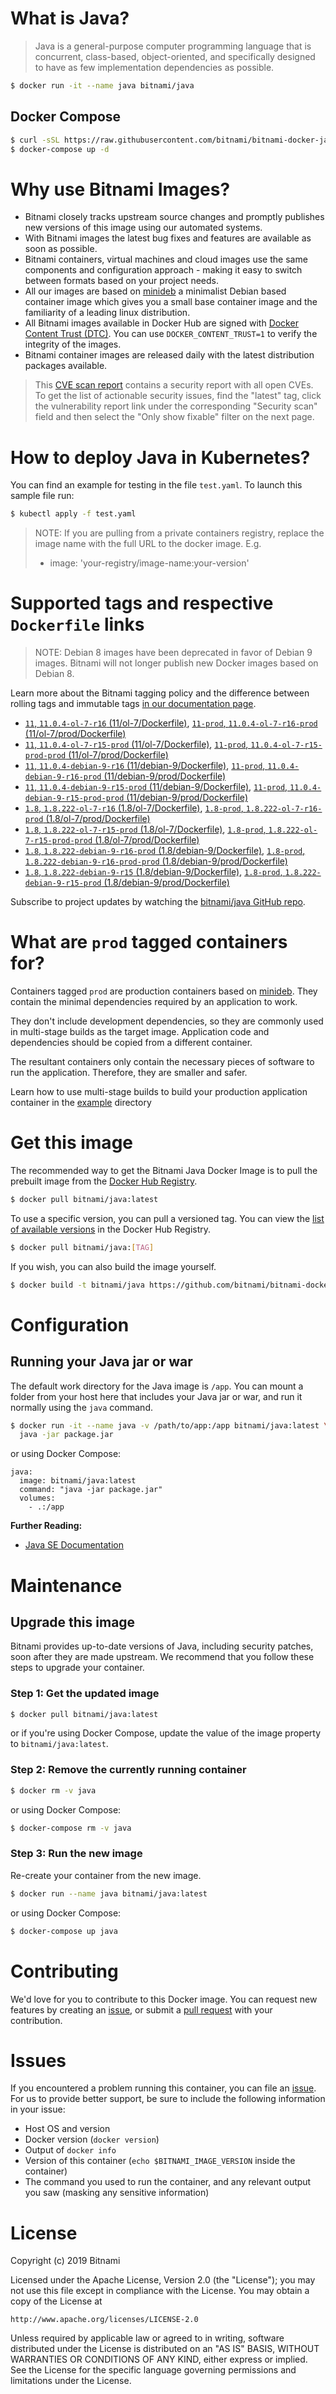 # What is Java?

> Java is a general-purpose computer programming language that is concurrent, class-based, object-oriented, and specifically designed to have as few implementation dependencies as possible.

```bash
$ docker run -it --name java bitnami/java
```

## Docker Compose

```bash
$ curl -sSL https://raw.githubusercontent.com/bitnami/bitnami-docker-java/master/docker-compose.yml > docker-compose.yml
$ docker-compose up -d
```

# Why use Bitnami Images?

* Bitnami closely tracks upstream source changes and promptly publishes new versions of this image using our automated systems.
* With Bitnami images the latest bug fixes and features are available as soon as possible.
* Bitnami containers, virtual machines and cloud images use the same components and configuration approach - making it easy to switch between formats based on your project needs.
* All our images are based on [minideb](https://github.com/bitnami/minideb) a minimalist Debian based container image which gives you a small base container image and the familiarity of a leading linux distribution.
* All Bitnami images available in Docker Hub are signed with [Docker Content Trust (DTC)](https://docs.docker.com/engine/security/trust/content_trust/). You can use `DOCKER_CONTENT_TRUST=1` to verify the integrity of the images.
* Bitnami container images are released daily with the latest distribution packages available.


> This [CVE scan report](https://quay.io/repository/bitnami/java?tab=tags) contains a security report with all open CVEs. To get the list of actionable security issues, find the "latest" tag, click the vulnerability report link under the corresponding "Security scan" field and then select the "Only show fixable" filter on the next page.

# How to deploy Java in Kubernetes?

You can find an example for testing in the file `test.yaml`. To launch this sample file run:

```bash
$ kubectl apply -f test.yaml
```

> NOTE: If you are pulling from a private containers registry, replace the image name with the full URL to the docker image. E.g.
>
> - image: 'your-registry/image-name:your-version'

# Supported tags and respective `Dockerfile` links

> NOTE: Debian 8 images have been deprecated in favor of Debian 9 images. Bitnami will not longer publish new Docker images based on Debian 8.

Learn more about the Bitnami tagging policy and the difference between rolling tags and immutable tags [in our documentation page](https://docs.bitnami.com/containers/how-to/understand-rolling-tags-containers/).


- [`11`, `11.0.4-ol-7-r16` (11/ol-7/Dockerfile)](https://github.com/bitnami/bitnami-docker-java/blob/11.0.4-ol-7-r16/11/ol-7/Dockerfile), [`11-prod`, `11.0.4-ol-7-r16-prod` (11/ol-7/prod/Dockerfile)](https://github.com/bitnami/bitnami-docker-java/blob/11.0.4-ol-7-r16/11/ol-7/prod/Dockerfile)
- [`11`, `11.0.4-ol-7-r15-prod` (11/ol-7/Dockerfile)](https://github.com/bitnami/bitnami-docker-java/blob/11.0.4-ol-7-r15-prod/11/ol-7/Dockerfile), [`11-prod`, `11.0.4-ol-7-r15-prod-prod` (11/ol-7/prod/Dockerfile)](https://github.com/bitnami/bitnami-docker-java/blob/11.0.4-ol-7-r15-prod/11/ol-7/prod/Dockerfile)
- [`11`, `11.0.4-debian-9-r16` (11/debian-9/Dockerfile)](https://github.com/bitnami/bitnami-docker-java/blob/11.0.4-debian-9-r16/11/debian-9/Dockerfile), [`11-prod`, `11.0.4-debian-9-r16-prod` (11/debian-9/prod/Dockerfile)](https://github.com/bitnami/bitnami-docker-java/blob/11.0.4-debian-9-r16/11/debian-9/prod/Dockerfile)
- [`11`, `11.0.4-debian-9-r15-prod` (11/debian-9/Dockerfile)](https://github.com/bitnami/bitnami-docker-java/blob/11.0.4-debian-9-r15-prod/11/debian-9/Dockerfile), [`11-prod`, `11.0.4-debian-9-r15-prod-prod` (11/debian-9/prod/Dockerfile)](https://github.com/bitnami/bitnami-docker-java/blob/11.0.4-debian-9-r15-prod/11/debian-9/prod/Dockerfile)
- [`1.8`, `1.8.222-ol-7-r16` (1.8/ol-7/Dockerfile)](https://github.com/bitnami/bitnami-docker-java/blob/1.8.222-ol-7-r16/1.8/ol-7/Dockerfile), [`1.8-prod`, `1.8.222-ol-7-r16-prod` (1.8/ol-7/prod/Dockerfile)](https://github.com/bitnami/bitnami-docker-java/blob/1.8.222-ol-7-r16/1.8/ol-7/prod/Dockerfile)
- [`1.8`, `1.8.222-ol-7-r15-prod` (1.8/ol-7/Dockerfile)](https://github.com/bitnami/bitnami-docker-java/blob/1.8.222-ol-7-r15-prod/1.8/ol-7/Dockerfile), [`1.8-prod`, `1.8.222-ol-7-r15-prod-prod` (1.8/ol-7/prod/Dockerfile)](https://github.com/bitnami/bitnami-docker-java/blob/1.8.222-ol-7-r15-prod/1.8/ol-7/prod/Dockerfile)
- [`1.8`, `1.8.222-debian-9-r16-prod` (1.8/debian-9/Dockerfile)](https://github.com/bitnami/bitnami-docker-java/blob/1.8.222-debian-9-r16-prod/1.8/debian-9/Dockerfile), [`1.8-prod`, `1.8.222-debian-9-r16-prod-prod` (1.8/debian-9/prod/Dockerfile)](https://github.com/bitnami/bitnami-docker-java/blob/1.8.222-debian-9-r16-prod/1.8/debian-9/prod/Dockerfile)
- [`1.8`, `1.8.222-debian-9-r15` (1.8/debian-9/Dockerfile)](https://github.com/bitnami/bitnami-docker-java/blob/1.8.222-debian-9-r15/1.8/debian-9/Dockerfile), [`1.8-prod`, `1.8.222-debian-9-r15-prod` (1.8/debian-9/prod/Dockerfile)](https://github.com/bitnami/bitnami-docker-java/blob/1.8.222-debian-9-r15/1.8/debian-9/prod/Dockerfile)

Subscribe to project updates by watching the [bitnami/java GitHub repo](https://github.com/bitnami/bitnami-docker-java).

# What are `prod` tagged containers for?

Containers tagged `prod` are production containers based on [minideb](https://github.com/bitnami/minideb). They contain the minimal dependencies required by an application to work.

They don't include development dependencies, so they are commonly used in multi-stage builds as the target image. Application code and dependencies should be copied from a different container.

The resultant containers only contain the necessary pieces of software to run the application. Therefore, they are smaller and safer.

Learn how to use multi-stage builds to build your production application container in the [example](/example) directory

# Get this image

The recommended way to get the Bitnami Java Docker Image is to pull the prebuilt image from the [Docker Hub Registry](https://hub.docker.com/r/bitnami/java).

```bash
$ docker pull bitnami/java:latest
```

To use a specific version, you can pull a versioned tag. You can view the [list of available versions](https://hub.docker.com/r/bitnami/java/tags/) in the Docker Hub Registry.

```bash
$ docker pull bitnami/java:[TAG]
```

If you wish, you can also build the image yourself.

```bash
$ docker build -t bitnami/java https://github.com/bitnami/bitnami-docker-java.git
```

# Configuration

## Running your Java jar or war

The default work directory for the Java image is `/app`. You can mount a folder from your host here that includes your Java jar or war, and run it normally using the `java` command.

```bash
$ docker run -it --name java -v /path/to/app:/app bitnami/java:latest \
  java -jar package.jar
```

or using Docker Compose:

```
java:
  image: bitnami/java:latest
  command: "java -jar package.jar"
  volumes:
    - .:/app
```

**Further Reading:**

  - [Java SE Documentation](https://docs.oracle.com/javase/8/docs/api/)

# Maintenance

## Upgrade this image

Bitnami provides up-to-date versions of Java, including security patches, soon after they are made upstream. We recommend that you follow these steps to upgrade your container.

### Step 1: Get the updated image

```bash
$ docker pull bitnami/java:latest
```

or if you're using Docker Compose, update the value of the image property to `bitnami/java:latest`.

### Step 2: Remove the currently running container

```bash
$ docker rm -v java
```

or using Docker Compose:

```bash
$ docker-compose rm -v java
```

### Step 3: Run the new image

Re-create your container from the new image.

```bash
$ docker run --name java bitnami/java:latest
```

or using Docker Compose:

```bash
$ docker-compose up java
```

# Contributing

We'd love for you to contribute to this Docker image. You can request new features by creating an [issue](https://github.com/bitnami/bitnami-docker-java/issues), or submit a [pull request](https://github.com/bitnami/bitnami-docker-java/pulls) with your contribution.

# Issues

If you encountered a problem running this container, you can file an [issue](https://github.com/bitnami/bitnami-docker-java/issues). For us to provide better support, be sure to include the following information in your issue:

- Host OS and version
- Docker version (`docker version`)
- Output of `docker info`
- Version of this container (`echo $BITNAMI_IMAGE_VERSION` inside the container)
- The command you used to run the container, and any relevant output you saw (masking any sensitive
information)

# License

Copyright (c) 2019 Bitnami

Licensed under the Apache License, Version 2.0 (the "License");
you may not use this file except in compliance with the License.
You may obtain a copy of the License at

    http://www.apache.org/licenses/LICENSE-2.0

Unless required by applicable law or agreed to in writing, software
distributed under the License is distributed on an "AS IS" BASIS,
WITHOUT WARRANTIES OR CONDITIONS OF ANY KIND, either express or implied.
See the License for the specific language governing permissions and
limitations under the License.
